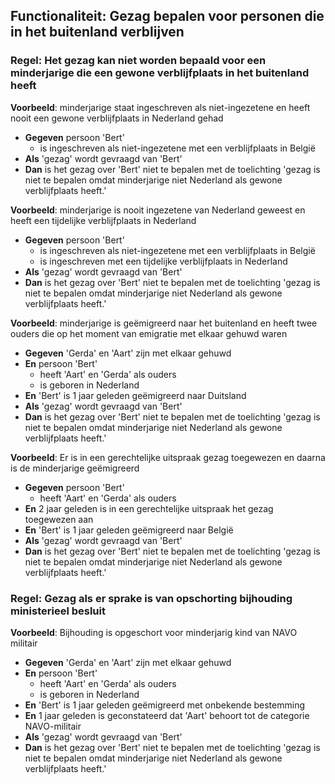 ## Functionaliteit: Gezag bepalen voor personen die in het buitenland verblijven

### Regel: Het gezag kan niet worden bepaald voor een minderjarige die een gewone verblijfplaats in het buitenland heeft

**Voorbeeld**: minderjarige staat ingeschreven als niet-ingezetene en heeft nooit een gewone verblijfplaats in Nederland gehad

- **Gegeven** persoon 'Bert'
  - is ingeschreven als niet-ingezetene met een verblijfplaats in België
- **Als** 'gezag' wordt gevraagd van 'Bert'
- **Dan** is het gezag over 'Bert' niet te bepalen met de toelichting 'gezag is niet te bepalen omdat minderjarige niet Nederland als gewone verblijfplaats heeft.'

**Voorbeeld**: minderjarige is nooit ingezetene van Nederland geweest en heeft een tijdelijke verblijfplaats in Nederland

- **Gegeven** persoon 'Bert'
  - is ingeschreven als niet-ingezetene met een verblijfplaats in België
  - is ingeschreven met een tijdelijke verblijfplaats in Nederland
- **Als** 'gezag' wordt gevraagd van 'Bert'
- **Dan** is het gezag over 'Bert' niet te bepalen met de toelichting 'gezag is niet te bepalen omdat minderjarige niet Nederland als gewone verblijfplaats heeft.'

**Voorbeeld**: minderjarige is geëmigreerd naar het buitenland en heeft twee ouders die op het moment van emigratie met elkaar gehuwd waren

- **Gegeven** 'Gerda' en 'Aart' zijn met elkaar gehuwd
- **En** persoon 'Bert'
  - heeft 'Aart' en 'Gerda' als ouders
  - is geboren in Nederland
- **En** 'Bert' is 1 jaar geleden geëmigreerd naar Duitsland
- **Als** 'gezag' wordt gevraagd van 'Bert'
- **Dan** is het gezag over 'Bert' niet te bepalen met de toelichting 'gezag is niet te bepalen omdat minderjarige niet Nederland als gewone verblijfplaats heeft.'

**Voorbeeld**: Er is in een gerechtelijke uitspraak gezag toegewezen en daarna is de minderjarige geëmigreerd

- **Gegeven** persoon 'Bert'
  - heeft 'Aart' en 'Gerda' als ouders
- **En** 2 jaar geleden is in een gerechtelijke uitspraak het gezag toegewezen aan <toegewezen aan>
- **En** 'Bert' is 1 jaar geleden geëmigreerd naar België
- **Als** 'gezag' wordt gevraagd van 'Bert'
- **Dan** is het gezag over 'Bert' niet te bepalen met de toelichting 'gezag is niet te bepalen omdat minderjarige niet Nederland als gewone verblijfplaats heeft.'

### Regel: Gezag als er sprake is van opschorting bijhouding ministerieel besluit

**Voorbeeld**: Bijhouding is opgeschort voor minderjarig kind van NAVO militair

- **Gegeven** 'Gerda' en 'Aart' zijn met elkaar gehuwd
- **En** persoon 'Bert'
  - heeft 'Aart' en 'Gerda' als ouders
  - is geboren in Nederland
- **En** 'Bert' is 1 jaar geleden geëmigreerd met onbekende bestemming
- **En** 1 jaar geleden is geconstateerd dat 'Aart' behoort tot de categorie NAVO-militair
- **Als** 'gezag' wordt gevraagd van 'Bert'
- **Dan** is het gezag over 'Bert' niet te bepalen met de toelichting 'gezag is niet te bepalen omdat minderjarige niet Nederland als gewone verblijfplaats heeft.'

